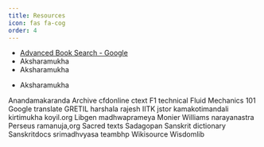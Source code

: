 ```yaml
---
title: Resources
icon: fas fa-cog
order: 4
---
```


- <a target="_blank" href="https://books.google.co.in/advanced_book_search">Advanced Book Search - Google</a>
- <a target="_blank" href="https://aksharamukha.appspot.com/converter" style="text-decoration: none;">Aksharamukha</a>
- <a target="_blank" id="no-underline" href="https://aksharamukha.appspot.com/converter">Aksharamukha</a>

<style>
#no-underline {
  text-decoration: none;
}
</style>

- <a target="_blank" id="no-underline" href="https://aksharamukha.appspot.com/converter">Aksharamukha</a>

Anandamakaranda
Archive
cfdonline
ctext
F1 technical
Fluid Mechanics 101
Google translate
GRETIL
harshala rajesh
IITK
jstor
kamakotimandali
kirtimukha
koyil.org
Libgen
madhwaprameya
Monier Williams
narayanastra
Perseus
ramanuja,org
Sacred texts
Sadagopan
Sanskrit dictionary
Sanskritdocs
srimadhvyasa
teambhp
Wikisource
Wisdomlib
